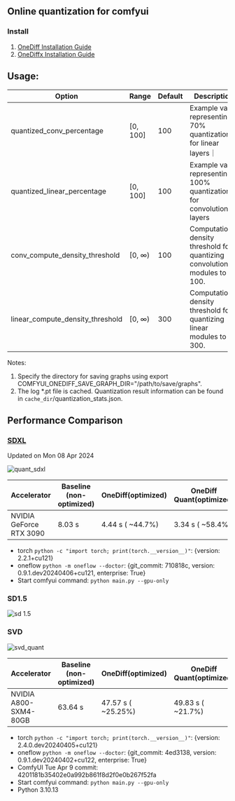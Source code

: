 ## Online quantization for comfyui

### Install

1. [OneDiff Installation Guide](https://github.com/siliconflow/onediff/blob/main/README_ENTERPRISE.md#install-onediff-enterprise)
2. [OneDiffx Installation Guide](https://github.com/siliconflow/onediff/tree/main/onediff_diffusers_extensions#install-and-setup)

## Usage:
| Option                                 | Range  | Default | Description                                                                  |
| -------------------------------------- | ------ | ------- | ---------------------------------------------------------------------------- |
| quantized_conv_percentage                | [0, 100] | 100     |  Example value representing 70% quantization for linear layers｜
| quantized_linear_percentage           | [0, 100] | 100     | Example value representing 100% quantization for convolutional layers  |
| conv_compute_density_threshold    | [0, ∞) | 100     | Computational density threshold for quantizing convolutional modules to 100. |
| linear_compute_density_threshold  | [0, ∞) | 300     | Computational density threshold for quantizing linear modules to 300.        |

Notes:

1. Specify the directory for saving graphs using export COMFYUI_ONEDIFF_SAVE_GRAPH_DIR="/path/to/save/graphs".
2. The log *.pt file is cached. Quantization result information can be found in `cache_dir`/quantization_stats.json.

## Performance Comparison

### [SDXL](https://huggingface.co/stabilityai/stable-diffusion-xl-base-1.0)
Updated on Mon 08 Apr 2024

![quant_sdxl](https://github.com/siliconflow/onediff/assets/109639975/b8f8da75-944b-4553-aea3-69c19886af37)

| Accelerator             | Baseline (non-optimized) | OneDiff(optimized) | OneDiff Quant(optimized) |
| ----------------------- | ------------------------ | ------------------ | ------------------------ |
| NVIDIA GeForce RTX 3090 | 8.03 s                   | 4.44 s ( ~44.7%)   | 3.34 s ( ~58.4%)         |

- torch   `python -c "import torch; print(torch.__version__)"`: {version: 2.2.1+cu121}
- oneflow  `python -m oneflow --doctor`: {git_commit: 710818c, version: 0.9.1.dev20240406+cu121, enterprise: True}
- Start comfyui command: `python main.py --gpu-only`

### SD1.5

![sd 1.5 ](https://github.com/siliconflow/onediff/assets/109639975/49a8ab1b-e2be-4719-a962-33b813f5e83f)

### SVD
![svd_quant](https://github.com/siliconflow/onediff/assets/109639975/93ebe3d5-8413-4a7e-8b93-fd016f61abe9)

| Accelerator             | Baseline (non-optimized) | OneDiff(optimized) | OneDiff Quant(optimized) |
| ----------------------- | ------------------------ | ------------------ | ------------------------ |
| NVIDIA A800-SXM4-80GB   | 63.64 s                   | 47.57 s ( ~25.25%)   | 49.83 s ( ~21.7%)     |

- torch   `python -c "import torch; print(torch.__version__)"`: {version: 2.4.0.dev20240405+cu121}
- oneflow  `python -m oneflow --doctor`: {git_commit: 4ed3138, version: 0.9.1.dev20240402+cu122, enterprise: True}
- ComfyUI Tue Apr 9 commit: 4201181b35402e0a992b861f8d2f0e0b267f52fa
- Start comfyui command: `python main.py --gpu-only`
- Python 3.10.13
